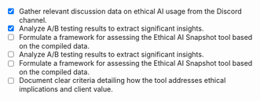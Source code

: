 - [x] Gather relevant discussion data on ethical AI usage from the Discord channel.
- [x] Analyze A/B testing results to extract significant insights.
- [ ] Formulate a framework for assessing the Ethical AI Snapshot tool based on the compiled data.
- [ ] Analyze A/B testing results to extract significant insights.
- [ ] Formulate a framework for assessing the Ethical AI Snapshot tool based on the compiled data.
- [ ] Document clear criteria detailing how the tool addresses ethical implications and client value.